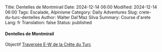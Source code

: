 Title:       Dentelles de Montmirail
Date:        2024-12-14 06:00
Modified:    2024-12-14 06:00
Tags:        Escalade, Alpinisme
Category:    Daily Adventures
Slug:        crete-du-turc-dentelles
Author:      Walter Dal'Maz Silva
Summary:     Course d'arete
Lang:        fr
Translation: false
Status:      published


#### Dentelles de Montmirail

Objectif [Traversée E-W de la Crête du Turc](https://www.camptocamp.org/routes/691827/fr/dentelles-de-montmirail-chaine-de-gigondas-traversee-e-w-de-la-crete-du-turc)
